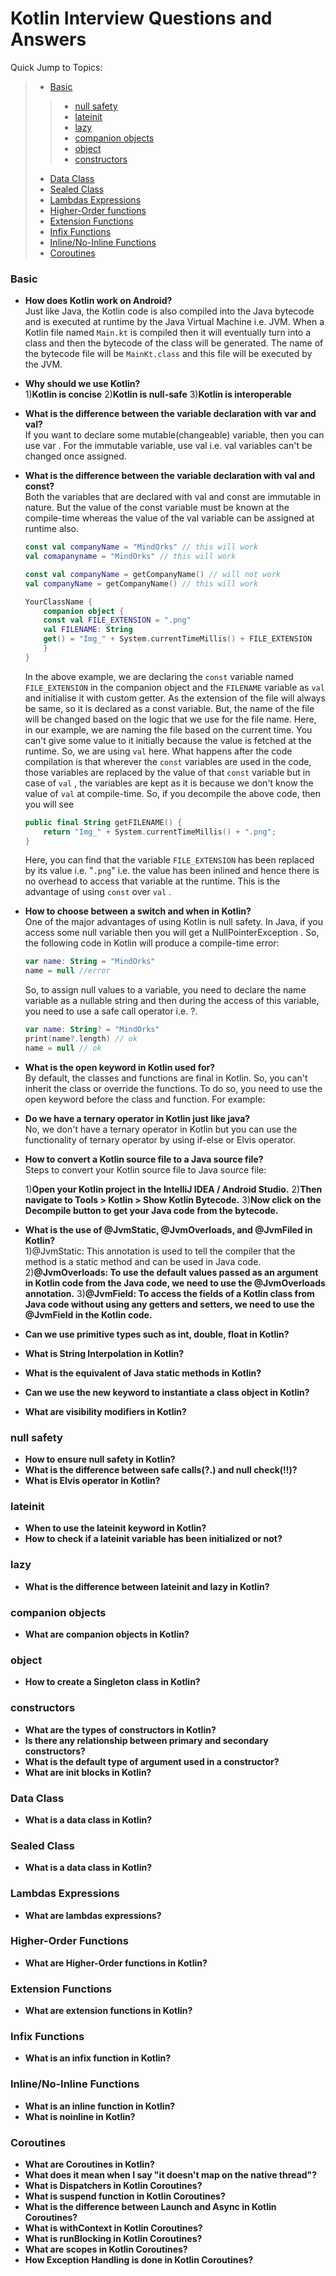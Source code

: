 # Kotlin Interview Questions and Answers

Quick Jump to Topics:
 > * [Basic](#basic)
 >> * [null safety](#null-safety)
 >> * [lateinit](#lateinit)
 >> * [lazy](#lazy)
 >> * [companion objects](#companion-objects)
 >> * [object](#object)
 >> * [constructors](#constructors)
 > * [Data Class](#data-class)
 > * [Sealed Class](#sealed-class)
 > * [Lambdas Expressions](#lambdas-expressions)
 > * [Higher-Order functions](#higher-order-functions)
 > * [Extension Functions](#extension-functions)
 > * [Infix Functions](#infix-functions)
 > * [Inline/No-Inline Functions](#inline/noinline-functions)
 > * [Coroutines](#coroutines)


### Basic

-   **How does Kotlin work on Android?**<br/>
    Just like Java, the Kotlin code is also compiled into the Java bytecode and is executed at runtime by the Java Virtual Machine i.e. JVM. When a Kotlin file named ```Main.kt``` is compiled then it will eventually turn into a class and then the bytecode of the class will be generated. The name of the bytecode file will be ```MainKt.class``` and this file will be executed by the JVM.

-   **Why should we use Kotlin?**<br/>
    1)<b>Kotlin is concise</b>
    2)<b>Kotlin is null-safe</b>
    3)<b>Kotlin is interoperable</b>

-   **What is the difference between the variable declaration with var and val?**<br/>
    If you want to declare some mutable(changeable) variable, then you can use var . For the immutable variable, use val i.e. val variables can't be changed once assigned.

-   **What is the difference between the variable declaration with val and const?**<br/>
    Both the variables that are declared with val and const are immutable in nature. But the value of the const variable must be known at the compile-time whereas the value of the val variable can be assigned at runtime also.
    ```kotlin
    const val companyName = "MindOrks" // this will work
    val comapanyname = "MindOrks" // this will work
    
    const val companyName = getCompanyName() // will not work
    val companyName = getCompanyName() // this will work
    
    YourClassName {
        companion object {    
        const val FILE_EXTENSION = ".png"    
        val FILENAME: String
        get() = "Img_" + System.currentTimeMillis() + FILE_EXTENSION 
        }
    }
    ```
    
    In the above example, we are declaring the ```const``` variable named ```FILE_EXTENSION``` in the companion object and the ```FILENAME``` variable as ```val``` and initialise it with custom getter.
    As the extension of the file will always be same, so it is declared as a const variable. But, the name of the file will be changed based on the logic that we use for the file name. Here, in our example, we are naming the file based on the current time. You can't give some value to it initially because the value is fetched at the runtime. So, we are using ```val``` here.
    What happens after the code compilation is that wherever the ```const``` variables are used in the code, those variables are replaced by the value of that ```const``` variable but in case of ```val``` , the variables are kept as it is because we don't know the value of ```val``` at compile-time. So, if you decompile the above code, then you will see
    
    ```kotlin
    public final String getFILENAME() {
        return "Img_" + System.currentTimeMillis() + ".png";
    }
    ```
    Here, you can find that the variable ```FILE_EXTENSION``` has been replaced by its value i.e. "```.png```" i.e. the value has been inlined and hence there is no overhead to access that variable at the runtime. This is the advantage of using ```const``` over ```val``` .

-   **How to choose between a switch and when in Kotlin?**<br/>
    One of the major advantages of using Kotlin is null safety. In Java, if you access some null variable then you will get a NullPointerException . So, the following code in Kotlin will produce a compile-time error:
    ```kotlin
    var name: String = "MindOrks"
    name = null //error
    ```
    
    So, to assign null values to a variable, you need to declare the name variable as a nullable string and then during the access of this variable, you need to use a safe call operator i.e. ?.
    ```kotlin
    var name: String? = "MindOrks"
    print(name?.length) // ok
    name = null // ok
    ```

-   **What is the open keyword in Kotlin used for?**<br/>
    By default, the classes and functions are final in Kotlin. So, you can't inherit the class or override the functions. To do so, you need to use the open keyword before the class and function. For example:

-   **Do we have a ternary operator in Kotlin just like java?**<br/>
    No, we don't have a ternary operator in Kotlin but you can use the functionality of ternary operator by using if-else or Elvis operator.

-   **How to convert a Kotlin source file to a Java source file?**<br/>
    Steps to convert your Kotlin source file to Java source file:
    
    1)<b>Open your Kotlin project in the IntelliJ IDEA / Android Studio.</b>
    2)<b>Then navigate to Tools > Kotlin > Show Kotlin Bytecode.</b>
    3)<b>Now click on the Decompile button to get your Java code from the bytecode.</b>

-   **What is the use of @JvmStatic, @JvmOverloads, and @JvmFiled in Kotlin?**<br/>
    1)@JvmStatic: This annotation is used to tell the compiler that the method is a static method and can be used in Java code.</b>
    2)<b>@JvmOverloads: To use the default values passed as an argument in Kotlin code from the Java code, we need to use the @JvmOverloads annotation.</b>
    3)<b>@JvmField: To access the fields of a Kotlin class from Java code without using any getters and setters, we need to use the @JvmField in the Kotlin code.</b>

-   **Can we use primitive types such as int, double, float in Kotlin?**<br/>
-   **What is String Interpolation in Kotlin?**<br/>
-   **What is the equivalent of Java static methods in Kotlin?**<br/>
-   **Can we use the new keyword to instantiate a class object in Kotlin?**<br/>
-   **What are visibility modifiers in Kotlin?**<br/>

### null safety

-   **How to ensure null safety in Kotlin?**<br/>
-   **What is the difference between safe calls(?.) and null check(!!)?**<br/>
-   **What is Elvis operator in Kotlin?**<br/>


### lateinit

-   **When to use the lateinit keyword in Kotlin?**<br/>
-   **How to check if a lateinit variable has been initialized or not?**<br/>

### lazy

-   **What is the difference between lateinit and lazy in Kotlin?**<br/>


### companion objects

-   **What are companion objects in Kotlin?**<br/>

### object

-   **How to create a Singleton class in Kotlin?**<br/>

### constructors

-   **What are the types of constructors in Kotlin?**<br/>
-   **Is there any relationship between primary and secondary constructors?**<br/>
-   **What is the default type of argument used in a constructor?**<br/>
-   **What are init blocks in Kotlin?**<br/>

### Data Class

-   **What is a data class in Kotlin?**<br/>

### Sealed Class

-   **What is a data class in Kotlin?**<br/>

### Lambdas Expressions

-   **What are lambdas expressions?**<br/>

### Higher-Order Functions

-   **What are Higher-Order functions in Kotlin?**<br/>

### Extension Functions

-   **What are extension functions in Kotlin?**<br/>

### Infix Functions

-   **What is an infix function in Kotlin?**<br/>

### Inline/No-Inline Functions

-   **What is an inline function in Kotlin?**<br/>
-   **What is noinline in Kotlin?**<br/>

### Coroutines

-   **What are Coroutines in Kotlin?**<br/>
-   **What does it mean when I say "it doesn't map on the native thread"?**<br/>
-   **What is Dispatchers in Kotlin Coroutines?**<br/>
-   **What is suspend function in Kotlin Coroutines?**<br/>
-   **What is the difference between Launch and Async in Kotlin Coroutines?**<br/>
-   **What is withContext in Kotlin Coroutines?**<br/>
-   **What is runBlocking in Kotlin Coroutines?**<br/>
-   **What are scopes in Kotlin Coroutines?**<br/>
-   **How Exception Handling is done in Kotlin Coroutines?**<br/>


